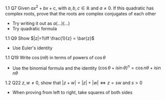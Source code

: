 1.1 Q7
Given $ax^2+bx+c$, with $a,b,c\in \mathbb{R}$ and $a\neq 0$. If this quadratic has complex roots, prove that the roots are complex conjugates of each other
- Try writing it out as $a(\dots)(\dots)$
- Try quadratic formula

1.1 Q9
Show $|z|=1\iff \frac{1}{z} = \bar{z}$
- Use Euler's identity

1.1 Q19
Write $\cos(n\theta)$ in terms of powers of $\cos \theta$
- Use the binomial formula and the identity $(\cos \theta+i\sin \theta)^n = \cos n\theta + i\sin n\theta$

1.2 Q22
$z,w\neq 0$, show that $|z+w| = |z|+|w|\iff z=sw$ and $s>0$
- When proving from left to right, take squares of both sides
